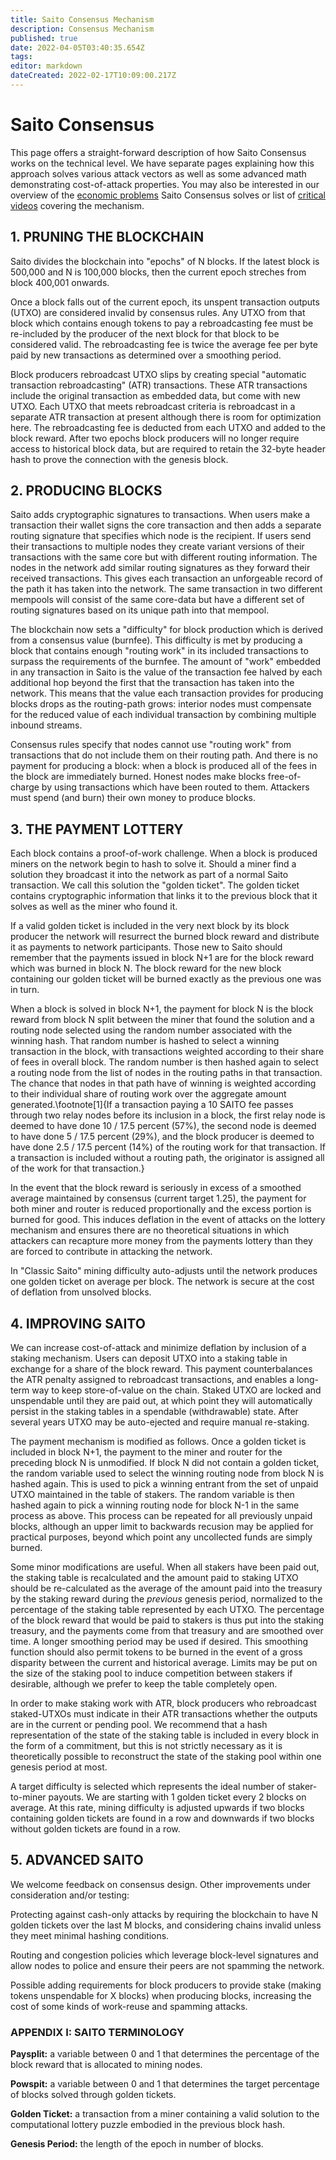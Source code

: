 ```yaml
---
title: Saito Consensus Mechanism
description: Consensus Mechanism
published: true
date: 2022-04-05T03:40:35.654Z
tags: 
editor: markdown
dateCreated: 2022-02-17T10:09:00.217Z
---
```


# Saito Consensus

This page offers a straight-forward description of how Saito Consensus works on the technical level. We have separate pages explaining how this approach solves various attack vectors as well as some advanced math demonstrating cost-of-attack properties. You may also be interested in our overview of the [economic problems](/consensus/economics) Saito Consensus solves or list of [critical videos](/consensus/videos) covering the mechanism.

## 1. PRUNING THE BLOCKCHAIN

Saito divides the blockchain into "epochs" of N blocks. If the latest block is 500,000 and N is 100,000 blocks, then the current epoch streches from block 400,001 onwards.

Once a block falls out of the current epoch, its unspent transaction outputs (UTXO) are considered invalid by consensus rules. Any UTXO from that block which contains enough tokens to pay a rebroadcasting fee must be re-included by the producer of the next block for that block to be considered valid. The rebroadcasting fee is twice the average fee per byte paid by new transactions as determined over a smoothing period.

Block producers rebroadcast UTXO slips by creating special "automatic transaction rebroadcasting" (ATR) transactions. These ATR transactions include the original transaction as embedded data, but come with new UTXO. Each UTXO that meets rebroadcast criteria is rebroadcast in a separate ATR transaction at present although there is room for optimization here. The rebroadcasting fee is deducted from each UTXO and added to the block reward. After two epochs block producers will no longer require access to historical block data, but are required to retain the 32-byte header hash to prove the connection with the genesis block.

## 2. PRODUCING BLOCKS

Saito adds cryptographic signatures to transactions. When users make a transaction their wallet signs the core transaction and then adds a separate routing signature that specifies which node is the recipient. If users send their transactions to multiple nodes they create variant versions of their transactions with the same core but with different routing information. The nodes in the network add similar routing signatures as they forward their received transactions. This gives each transaction an unforgeable record of the path it has taken into the network. The same transaction in two different mempools will consist of the same core-data but have a different set of routing signatures based on its unique path into that mempool.

The blockchain now sets a "difficulty" for block production which is derived from a consensus value (burnfee). This difficulty is met by producing a block that contains enough "routing work" in its included transactions to surpass the requirements of the burnfee. The amount of "work" embedded in any transaction in Saito is the value of the transaction fee halved by each additional hop beyond the first that the transaction has taken into the network. This means that the value each transaction provides for producing blocks drops as the routing-path grows: interior nodes must compensate for the reduced value of each individual transaction by combining multiple inbound streams.

Consensus rules specify that nodes cannot use "routing work" from transactions that do not include them on their routing path. And there is no payment for producing a block: when a block is produced all of the fees in the block are immediately burned. Honest nodes make blocks free-of-charge by using transactions which have been routed to them. Attackers must spend (and burn) their own money to produce blocks.

## 3. THE PAYMENT LOTTERY

Each block contains a proof-of-work challenge. When a block is produced miners on the network begin to hash to solve it. Should a miner find a solution they broadcast it into the network as part of a normal Saito transaction. We call this solution the "golden ticket". The golden ticket contains cryptographic information that links it to the previous block that it solves as well as the miner who found it.

If a valid golden ticket is included in the very next block by its block producer the network will resurrect the burned block reward and distribute it as payments to network participants. Those new to Saito should remember that the payments issued in block N+1 are for the block reward which was burned in block N. The block reward for the new block containing our golden ticket will be burned exactly as the previous one was in turn.

When a block is solved in block N+1, the payment for block N is the block reward from block N split between the miner that found the solution and a routing node selected using the random number associated with the winning hash. That random number is hashed to select a winning transaction in the block, with transactions weighted according to their share of fees in overall block. The random number is then hashed again to select a routing node from the list of nodes in the routing paths in that transaction. The chance that nodes in that path have of winning is weighted according to their individual share of routing work over the aggregate amount generated.\footnote[1]{If a transaction paying a 10 SAITO fee passes through two relay nodes before its inclusion in a block, the first relay node is deemed to have done 10 / 17.5 percent (57\%), the second node is deemed to have done 5 / 17.5 percent (29\%), and the block producer is deemed to have done 2.5 / 17.5 percent (14\%) of the routing work for that transaction. If a transaction is included without a routing path, the originator is assigned all of the work for that transaction.}

In the event that the block reward is seriously in excess of a smoothed average maintained by consensus (current target 1.25), the payment for both miner and router is reduced proportionally and the excess portion is burned for good. This induces deflation in the event of attacks on the lottery mechanism and ensures there are no theoretical situations in which attackers can recapture more money from the payments lottery than they are forced to contribute in attacking the network.

In "Classic Saito" mining difficulty auto-adjusts until the network produces one golden ticket on average per block. The network is secure at the cost of deflation from unsolved blocks.


## 4. IMPROVING SAITO

We can increase cost-of-attack and minimize deflation by inclusion of a staking mechanism. Users can deposit UTXO into a staking table in exchange for a share of the block reward. This payment counterbalances the ATR penalty assigned to rebroadcast transactions, and enables a long-term way to keep store-of-value on the chain. Staked UTXO are locked and unspendable until they are paid out, at which point they will automatically persist in the staking tables in a spendable (withdrawable) state. After several years UTXO may be auto-ejected and require manual re-staking.

The payment mechanism is modified as follows. Once a golden ticket is included in block N+1, the payment to the miner and router for the preceding block N is unmodified. If block N did not contain a golden ticket, the random variable used to select the winning routing node from block N is hashed again. This is used to pick a winning entrant from the set of unpaid UTXO maintained in the table of stakers. The random variable is then hashed again to pick a winning routing node for block N-1 in the same process as above. This process can be repeated for all previously unpaid blocks, although an upper limit to backwards recusion may be applied for practical purposes, beyond which point any uncollected funds are simply burned.

Some minor modifications are useful. When all stakers have been paid out, the staking table is recalculated and the amount paid to staking UTXO should be re-calculated as the average of the amount paid into the treasury by the staking reward during the *previous* genesis period, normalized to the percentage of the staking table represented by each UTXO. The percentage of the block reward that would be paid to stakers is thus put into the staking treasury, and the payments come from that treasury and are smoothed over time. A longer smoothing period may be used if desired. This smoothing function should also permit tokens to be burned in the event of a gross disparity between the current and historical average. Limits may be put on the size of the staking pool to induce competition between stakers if desirable, although we prefer to keep the table completely open.

In order to make staking work with ATR, block producers who rebroadcast staked-UTXOs must indicate in their ATR transactions whether the outputs are in the current or pending pool. We recommend that a hash representation of the state of the staking table is included in every block in the form of a commitment, but this is not strictly necessary as it is theoretically possible to reconstruct the state of the staking pool within one genesis period at most.

A target difficulty is selected which represents the ideal number of staker-to-miner payouts. We are starting with 1 golden ticket every 2 blocks on average. At this rate, mining difficulty is adjusted upwards if two blocks containing golden tickets are found in a row and downwards if two blocks without golden tickets are found in a row.


## 5. ADVANCED SAITO

We welcome feedback on consensus design. Other improvements under consideration and/or testing:

Protecting against cash-only attacks by requiring the blockchain to have N golden tickets over the last M blocks, and considering chains invalid unless they meet minimal hashing conditions.

Routing and congestion policies which leverage block-level signatures and allow nodes to police and ensure their peers are not spamming the network.

Possible adding requirements for block producers to provide stake (making tokens unspendable for X blocks) when producing blocks, increasing the cost of some kinds of work-reuse and spamming attacks.


### APPENDIX I: SAITO TERMINOLOGY

**Paysplit:** a variable between 0 and 1 that determines the percentage of the block reward that is allocated to mining nodes.

**Powspit:** a variable between 0 and 1 that determines the target percentage of blocks solved through golden tickets.

**Golden Ticket:** a transaction from a miner containing a valid solution to the computational lottery puzzle embodied in the previous block hash.

**Genesis Period:** the length of the epoch in number of blocks.




